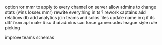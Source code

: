 option for mmr to apply to every channel on server 
allow admins to change stats (wins losses mmr)
rewrite everything in ts ? 
rework captains 
add relations db
add analytics
join teams and solos files
update name in q if its diff from api
make it so that admins can force gamemodes
league style role picking

improve teams schemas